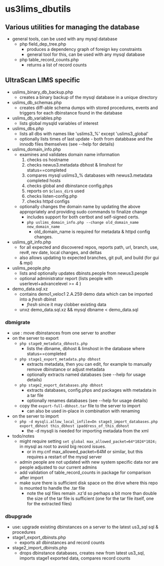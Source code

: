 # us3lims_dbutils

## Various utilities for managing the database

 - general tools, can be used with any mysql database
   - php field_dep_tree.php
     - produces a dependency graph of foreign key constraints
     - general tool for this, can be used with any mysql database
   - php table_record_counts.php
     - returns a list of record counts

## UltraScan LIMS specific
 - uslims_binary_db_backup.php
   - creates a binary backup of the mysql database in a unique directory
 - uslims_db_schemas.php
   - creates diff-able schema dumps with stored procedures, events and triggers for each dbinstance found in the database
 - uslims_db_variables.php
   - lists global mysqld variables of interest
 - uslims_dbs.php
   - lists all dbs with names like 'uslims3_%' except 'uslims3_global'
   - optionally lists times of last update - both from databbase and the innodb files themselves (see --help for details) 
 - uslims_domain_info.php
   - examines and validates domain name information
     1. checks os hostname
     2. checks newus3.metadata dbhost & limshost for status==completed
     3. compares mysql uslims3_% databases with newus3.metadata completed hosts
     4. checks global and dbinstance config.phps
     5. reports on ```$class_dir```s used
     6. checks listen-config.php
     7. checks httpd configs
   - optionally changes the domain name by updating the above appropriately and providing sudo commands to finalize change
     - includes support for both certbot and self-signed certs.
     - ```php uslims_domain_info.php --change old_domain_name new_domain_name```
       - old_domain_name is required for metadata & httpd config changes.
 - uslims_git_info.php
   - for all expected and discovered repos, reports path, url, branch, use, rev#, rev date, local changes, and deltas
   - also allows updating to expected branches, git pull, and build (for gui & mpi)
 - uslims_people.php
   - lists and optionally updates dbinsts.people from newus3.people
   - optional administrator report (lists people with userlevel+advancelevel >= 4 )
 - demo_data.sql.xz
   - contains demo1_veloc1 2.A.259 demo data which can be imported into a *fresh* dbinst
     - *fresh* since it may clobber existing data
   - unxz demo_data.sql.xz && mysql dbname < demo_data.sql

### dbmigrate
 - use : move dbinstances from one server to another
 - on the server to export
   - ```php stage0_metadata_dbhosts.php```
     - lists the dbname, dbhost & limshost in the database where status==completed 
   - ```php stage1_export_metadata.php dbhost```
     - extracts metadata, then you can edit, for example to manually remove dbinstance or adjust metadata
     - optionally extracts named databases (see --help for usage details)
   - ```php stage2_export_databases.php dbhost```
     - extracts databases, config.phps and packages with metadata in a tar file
     - optionally renames databases (see --help for usage details)
   - copy the ```export-full-dbhost.tar``` file to the server to import
     - can also be used in-place in combination with renaming
 - on the server to import 
   - ```php -d mysqli.allow_local_infile=On stage3_import_databases.php export_dbhost this_dbhost ipaddress_of_this_dbhost```
     - the -d mysqli is needed for importing metadata from the xml
 - todo/notes
   - might require setting ```set global max_allowed_packet=64*1024*1024;``` in mysql as root to avoid big record issues.
     - or in my.cnf max_allowed_packet=64M or similar, but this requires a restart of the mysql server
   - admin people are not updated with new system specific data nor are people adjusted to our current admins
   - add validation of table_record_counts in package for comparison after import
   - make sure there is sufficient disk space on the drive where this repo is mounted to handle the .tar file
     - note the sql files remain .xz'd so perhaps a bit more than double the size of the tar file is sufficient (one for the tar file itself, one for the extracted files) 

### dbupgrade
  - use: upgrade existing dbinstances on a server to the latest us3_sql sql & procedures 
  - stage1_export_dbinsts.php
    - exports all dbinstances and record counts
  - stage2_import_dbinsts.php
    - drops dbinstance databases, creates new from latest us3_sql, imports stage1 exported data, compares record counts
 
